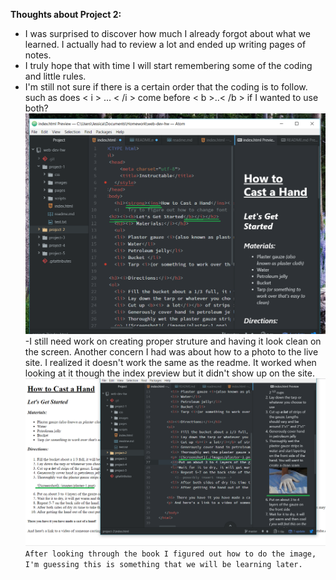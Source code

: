 **Thoughts about Project 2:**
- I was surprised to discover how much I already forgot about what we learned. I actually had to review a lot and ended up writing pages of notes.
- I truly hope that with time I will start remembering some of the coding and little rules.
- I'm still not sure if there is a certain order that the coding is to follow. such as does < i > ... < /i > come before < b >..< /b > if I wanted to use both?
![Screenshot](./images/screenshot-2.png)
-I still need work on creating proper struture and having it look clean on the screen. Another concern I had was about how to a photo to the live site. I realized it doesn't work the same as the readme. It worked when looking at it though the index preview but it didn't show up on the site.
![Screenshot](./images/screenshot-3.png)
`After looking through the book I figured out how to do the image, I'm guessing this is something that we will be learning later.`
